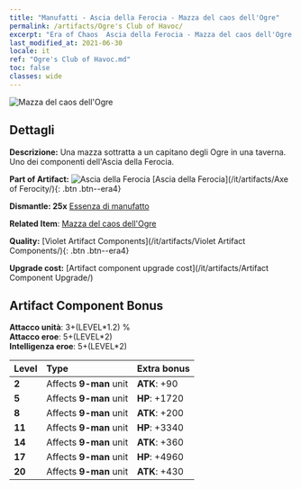 ```yaml
---
title: "Manufatti - Ascia della Ferocia - Mazza del caos dell'Ogre"
permalink: /artifacts/Ogre's Club of Havoc/
excerpt: "Era of Chaos  Ascia della Ferocia - Mazza del caos dell'Ogre. Una mazza sottratta a un capitano degli Ogre in una taverna. Uno dei componenti dell'Ascia della Ferocia."
last_modified_at: 2021-06-30
locale: it
ref: "Ogre's Club of Havoc.md"
toc: false
classes: wide
---
```


 ![Mazza del caos dell'Ogre](/images/t/artifact_40311.png)



## Dettagli

 **Descrizione:** Una mazza sottratta a un capitano degli Ogre in una taverna. Uno dei componenti dell'Ascia della Ferocia.

 **Part of Artifact:** ![Ascia della Ferocia](/images/t/icon_artifact_31.png) [Ascia della Ferocia](/it/artifacts/Axe of Ferocity/){: .btn .btn--era4}

 **Dismantle: 25x** [Essenza di manufatto](/ItemsIT/con_905/)

 **Related Item**: [Mazza del caos dell'Ogre](/ItemsIT/art_125/)

 **Quality:** [Violet Artifact Components](/it/artifacts/Violet Artifact Components/){: .btn .btn--era4}

 **Upgrade cost:** [Artifact component upgrade cost](/it/artifacts/Artifact Component Upgrade/)

## Artifact Component Bonus

  **Attacco unità**: 3+(LEVEL\*1.2) %<br/>**Attacco eroe**: 5+(LEVEL\*2)<br/>**Intelligenza eroe**: 5+(LEVEL\*2)

  |  Level  | Type |    Extra bonus  | 
  |:--------|:-----|:----------------| 
  | **2** | Affects **9-man** unit | **ATK**: +90 | 
  | **5** | Affects **9-man** unit | **HP**: +1720 | 
  | **8** | Affects **9-man** unit | **ATK**: +200 | 
  | **11** | Affects **9-man** unit | **HP**: +3340 | 
  | **14** | Affects **9-man** unit | **ATK**: +360 | 
  | **17** | Affects **9-man** unit | **HP**: +4960 | 
  | **20** | Affects **9-man** unit | **ATK**: +430 | 
